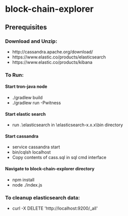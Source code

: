 # block-chain-explorer
<h2>Prerequisites</h2>
<h3>Download and Unzip:</h3> 
<ul>
  <li>http://cassandra.apache.org/download/</li>
  <li>https://www.elastic.co/products/elasticsearch</li>
  <li>https://www.elastic.co/products/kibana</li>
</ul>

<h3>To Run:</h3>
<h4>Start tron-java node</h4>
<ul>
  <li>./gradlew build</li>
  <li>./gradlew run -Pwitness</li>
</ul>

<h4>Start elastic search</h4>
<ul>
 <li>run .\elasticsearch in \elasticsearch-x.x.x\bin directory</li>
</ul>

<h4>Start cassandra</h4>
<ul>
  <li>service cassandra start</li>
  <li>bin/cqlsh localhost</li>
  <li>Copy contents of cass.sql in sql cmd interface</li>
</ul>

<h4>Navigate to block-chain-explorer directory</h4> 
<ul>
  <li>npm install</li>
  <li>node ./index.js</li>
</ul>

<h3>To cleanup elasticsearch data:</h3>
<ul>
  <li>curl -X DELETE 'http://localhost:9200/_all'</li>
</ul>


